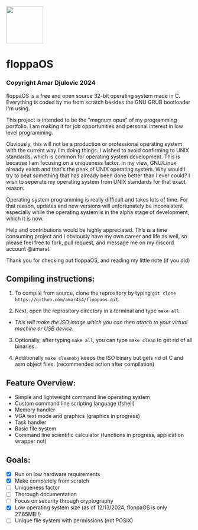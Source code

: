 # <img src="https://github.com/amar454/floppaos/blob/main/floppaOS_logo.jpeg?raw=true" width="100">
# floppaOS 

### Copyright Amar Djulovic 2024

floppaOS is a free and open source 32-bit operating system made in C. Everything is coded by me from scratch besides the GNU GRUB bootloader I'm using.

This project is intended to be the "magnum opus" of my programming portfolio. I am making it for job opportunities and personal interest in low level programming.

Obviously, this will not be a production or professional operating system with the current way I'm doing things. I wished to avoid confirming to UNIX standards, which is common for operating system development. This is because I am focusing on a uniqueness factor. In my view, GNU/Linux already exists and that's the peak of UNIX operating system. Why would I try to beat something that has already been done better than I ever could? I wish to seperate my operating system from UNIX standards for that exact reason.

Operating system programming is really difficult and takes lots of time. For that reason, updates and new versions will unfortunately be inconsistent especially while the operating system is in the alpha stage of development, which it is now.

Help and contributions would be highly appreciated. This is a time consuming project and I obviously have my own career and life as well, so please feel free to fork, pull request, and message me on my discord account @amarat.

Thank you for checking out floppaOS, and reading my little note (if you did)


## Compiling instructions:
1. To compile from source, clone the reprository by typing `git clone https://github.com/amar454/floppaos.git`.

2. Next, open the reprository directory in a terminal and type `make all`.

* <i>This will make the ISO image which you can then attach to your virtual machine or USB device.</i>

3. Optionally, after typing `make all`, you can type `make clean` to get rid of all binaries. 

4. Additionally `make cleanobj` keeps the ISO binary but gets rid of C and asm object files. (recommended action after compilation)


## Feature Overview:
* Simple and lightweight command line operating system
* Custom command line scripting language (fshell)
* Memory handler
* VGA text mode and graphics (graphics in progress)
* Task handler
* Basic file system
* Command line scientific calculator (functions in progress, application wrapper not)

## Goals:
- [x] Run on low hardware requirements
- [x] Make completely from scratch
- [ ] Uniqueness factor
- [ ] Thorough documentation
- [ ] Focus on security through cryptography
- [x] Low operating system size (as of 12/13/2024, floppaOS is only 27.65MB!!)
- [ ] Unique file system with permissions (not POSIX)

